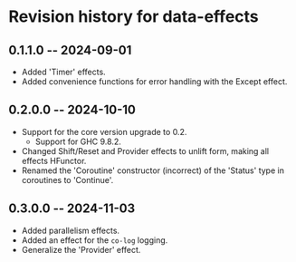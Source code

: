 # Revision history for data-effects

## 0.1.1.0 -- 2024-09-01
* Added 'Timer' effects.
* Added convenience functions for error handling with the Except effect.

## 0.2.0.0 -- 2024-10-10
* Support for the core version upgrade to 0.2.
    * Support for GHC 9.8.2.
* Changed Shift/Reset and Provider effects to unlift form, making all effects HFunctor.
* Renamed the 'Coroutine' constructor (incorrect) of the 'Status' type in coroutines to 'Continue'.

## 0.3.0.0 -- 2024-11-03
* Added parallelism effects.
* Added an effect for the `co-log` logging.
* Generalize the 'Provider' effect.
